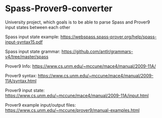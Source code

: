 # Spass-Prover9-converter
University project, which goals is to be able to parse Spass and Prover9 input states between each other

Spass input state example:
https://webspass.spass-prover.org/help/spass-input-syntax15.pdf

Spass input state grammar:
https://github.com/antlr/grammars-v4/tree/master/spass

Prover9 Info:
https://www.cs.unm.edu/~mccune/mace4/manual/2009-11A/

Prover9 syntax:
https://www.cs.unm.edu/~mccune/mace4/manual/2009-11A/syntax.html

Prover9 input state:
https://www.cs.unm.edu/~mccune/mace4/manual/2009-11A/input.html

Prover9 example input/output files:
https://www.cs.unm.edu/~mccune/prover9/manual-examples.html
